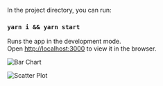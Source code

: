 In the project directory, you can run:

###  `yarn i && yarn start`

Runs the app in the development mode.\
Open [http://localhost:3000](http://localhost:3000) to view it in the browser.


![Bar Chart](bar-chart.png)


![Scatter Plot](scatter-plot.png)